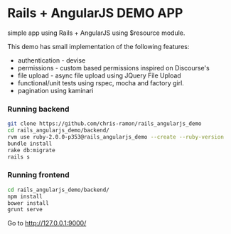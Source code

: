# Rails + AngularJS DEMO APP


simple app using Rails + AngularJS using $resource module.

This demo has small implementation of the following features:
* authentication - devise
* permissions - custom based permissions inspired on Discourse's
* file upload - async file upload using JQuery File Upload
* functional/unit tests using rspec, mocha and factory girl.
* pagination using kaminari


### Running backend
``` bash
git clone https://github.com/chris-ramon/rails_angularjs_demo
cd rails_angularjs_demo/backend/
rvm use ruby-2.0.0-p353@rails_angularjs_demo --create --ruby-version
bundle install
rake db:migrate
rails s
```

### Running frontend
``` bash
cd rails_angularjs_demo/backend/
npm install
bower install
grunt serve
```

Go to http://127.0.0.1:9000/